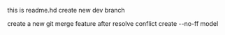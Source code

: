 this is readme.hd 
create new dev branch

create a new  git merge feature after resolve conflict
create --no-ff model 
